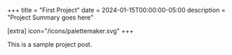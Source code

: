 +++
title = "First Project"
date = 2024-01-15T00:00:00-05:00
description = "Project Summary goes here"

[extra]
icon="/icons/palettemaker.svg"
+++

This is a sample project post.

